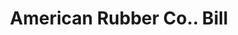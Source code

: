 ---
doi: 10.7916/D8DN5H3R
date_other: '1870'
date_other_textual: 1870-1879
form: printed ephemera
genre:
- Invoices
name:
- American Rubber Co.
object_in_context_url: https://biggert.cul.columbia.edu/items/view/ave_biggert_00327
subject_hierarchical_geographic:
- Boston, Massachusetts, United States
subject_name:
- American Rubber Co.
title: American Rubber Co.. Bill
sort_title: American Rubber Co.. Bill
call_number: ave_biggert_00327
coordinates:
- 42.35805555555556,-71.06361111111111
pid: ave_biggert_00327
identifiers: ave_biggert_00327
canvas_id: ldpd:395601
permalink: "/items/ave_biggert_00327/"
layout: iiif-image-page
---